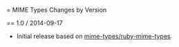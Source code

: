 = MIME Types Changes by Version

== 1.0 / 2014-09-17

* Initial release based on
  [mime-types/ruby-mime-types](https://github.com/mime-types/ruby-mime-types).
